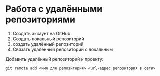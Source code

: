 # Работа с удалёнными репозиториями
1. Создать аккаунт на GitHub
2. Создать локальный репозиторий
3. создать удалённый репозиторий
4. Связать удалённый репозиторий с локальным

Добавить удалённый репозиторий к проекту:
```
git remote add <имя для репозитория> <url-адрес репозитория в сети>
```
